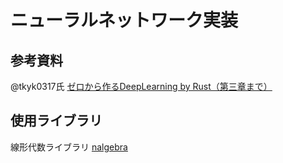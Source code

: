 # ニューラルネットワーク実装

## 参考資料

@tkyk0317氏
[ゼロから作るDeepLearning by Rust（第三章まで）](https://qiita.com/tkyk0317/items/27898219520e1d8cf6ff)

## 使用ライブラリ

線形代数ライブラリ
[nalgebra](https://www.nalgebra.org/)

